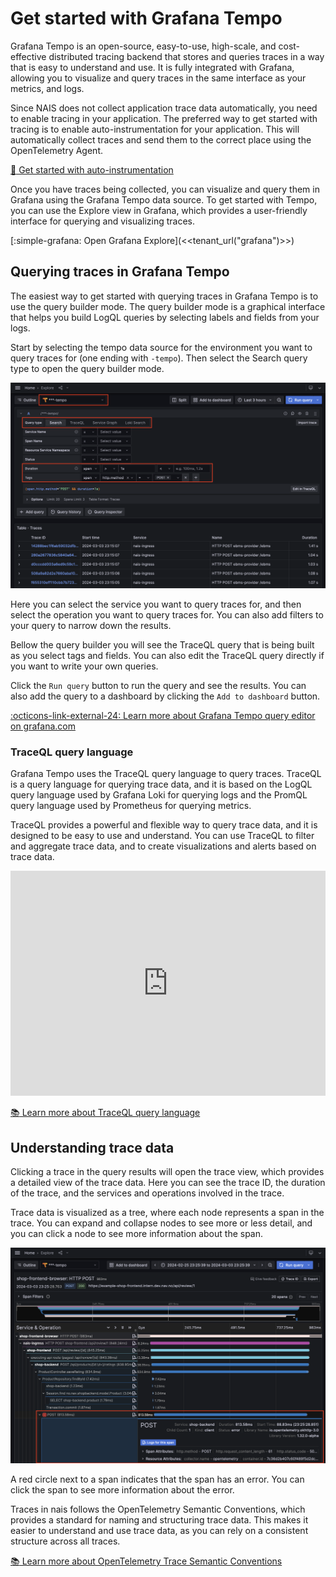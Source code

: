 # Get started with Grafana Tempo

Grafana Tempo is an open-source, easy-to-use, high-scale, and cost-effective distributed tracing backend that stores and queries traces in a way that is easy to understand and use. It is fully integrated with Grafana, allowing you to visualize and query traces in the same interface as your metrics, and logs.

Since NAIS does not collect application trace data automatically, you need to enable tracing in your application. The preferred way to get started with tracing is to enable auto-instrumentation for your application. This will automatically collect traces and send them to the correct place using the OpenTelemetry Agent.

[:dart: Get started with auto-instrumentation](../auto-instrumentation.md)

Once you have traces being collected, you can visualize and query them in Grafana using the Grafana Tempo data source. To get started with Tempo, you can use the Explore view in Grafana, which provides a user-friendly interface for querying and visualizing traces.

[:simple-grafana: Open Grafana Explore](<<tenant_url("grafana")>>)

## Querying traces in Grafana Tempo

The easiest way to get started with querying traces in Grafana Tempo is to use the query builder mode. The query builder mode is a graphical interface that helps you build LogQL queries by selecting labels and fields from your logs.

Start by selecting the tempo data source for the environment you want to query traces for (one ending with `-tempo`). Then select the Search query type to open the query builder mode.

![Grafana Tempo Query Builder](../../../assets/grafana-tempo-query-builder.png)

Here you can select the service you want to query traces for, and then select the operation you want to query traces for. You can also add filters to your query to narrow down the results.

Bellow the query builder you will see the TraceQL query that is being built as you select tags and fields. You can also edit the TraceQL query directly if you want to write your own queries.

Click the `Run query` button to run the query and see the results. You can also add the query to a dashboard by clicking the `Add to dashboard` button.

[:octicons-link-external-24: Learn more about Grafana Tempo query editor on grafana.com](https://grafana.com/docs/grafana/latest/datasources/tempo/query-editor/)

### TraceQL query language

Grafana Tempo uses the TraceQL query language to query traces. TraceQL is a query language for querying trace data, and it is based on the LogQL query language used by Grafana Loki for querying logs and the PromQL query language used by Prometheus for querying metrics.

TraceQL provides a powerful and flexible way to query trace data, and it is designed to be easy to use and understand. You can use TraceQL to filter and aggregate trace data, and to create visualizations and alerts based on trace data.

<iframe title="vimeo-player" src="https://player.vimeo.com/video/796408188?h=b3e8e3257b" width="100%" height="360" frameborder="0" allowfullscreen></iframe>

[:books: Learn more about TraceQL query language](../../../reference/observability/tracing/traceql.md)

## Understanding trace data

Clicking a trace in the query results will open the trace view, which provides a detailed view of the trace data. Here you can see the trace ID, the duration of the trace, and the services and operations involved in the trace.

Trace data is visualized as a tree, where each node represents a span in the trace. You can expand and collapse nodes to see more or less detail, and you can click a node to see more information about the span.

![Grafan Tempo Trace View](../../../assets/grafana-tempo-trace-view.png)

A red circle next to a span indicates that the span has an error. You can click the span to see more information about the error.

Traces in nais follows the OpenTelemetry Semantic Conventions, which provides a standard for naming and structuring trace data. This makes it easier to understand and use trace data, as you can rely on a consistent structure across all traces.

[:books: Learn more about OpenTelemetry Trace Semantic Conventions](../../../reference/observability/tracing/trace-semconv.md)

